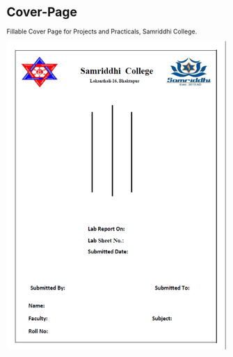 # Cover-Page
Fillable Cover Page for Projects and Practicals, Samriddhi College.

![Cover Page](https://github.com/WilcyWilson/Cover-Page/blob/master/Cover_Page_PNG.png?raw=true)
